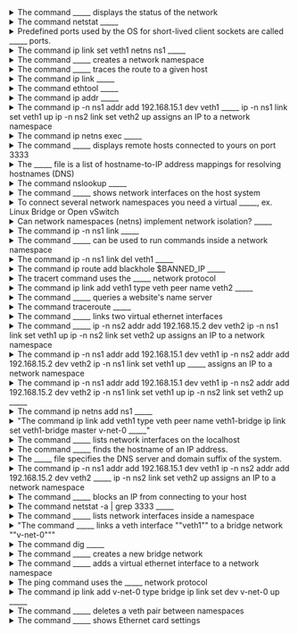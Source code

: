 <details>
	<summary>
		The command _____ displays the status of the network
	</summary>
		netstat
</details>

<details>
	<summary>
		The command netstat _____
	</summary>
		displays the status of the network
</details>

<details>
	<summary>
		Predefined ports used by the OS for short-lived client sockets are called _____ ports.
	</summary>
		Ephemeral
</details>

<details>
	<summary>
		The command ip link set veth1 netns ns1 _____
	</summary>
		adds a virtual ethernet interface to a network namespace
</details>

<details>
	<summary>
		The command _____ creates a network namespace
	</summary>
		ip netns add ns1
</details>

<details>
	<summary>
		The command _____ traces the route to a given host
	</summary>
		traceroute
</details>

<details>
	<summary>
		The command ip link _____
	</summary>
		lists network interfaces on the localhost
</details>

<details>
	<summary>
		The command ethtool _____
	</summary>
		shows Ethernet card settings
</details>

<details>
	<summary>
		The command ip addr _____
	</summary>
		shows network interfaces on the host system
</details>

<details>
	<summary>
		The command ip -n ns1 addr add 192.168.15.1 dev veth1  _____ ip -n ns1 link set veth1 up  ip -n ns2 link set veth2 up  assigns an IP to a network namespace
	</summary>
		ip -n ns2 addr add 192.168.15.2 dev veth2
</details>

<details>
	<summary>
		The command ip netns exec _____
	</summary>
		can be used to run commands inside a network namespace
</details>

<details>
	<summary>
		The command _____ displays remote hosts connected to yours on port 3333
	</summary>
		netstat -a | grep 3333
</details>

<details>
	<summary>
		The _____ file is a list of hostname-to-IP address mappings for resolving hostnames (DNS)
	</summary>
		/etc/hosts
</details>

<details>
	<summary>
		The command nslookup _____
	</summary>
		queries a website's name server
</details>

<details>
	<summary>
		The command _____ shows network interfaces on the host system
	</summary>
		ip addr
</details>

<details>
	<summary>
		To connect several network namespaces you need a virtual _____, ex. Linux Bridge or Open vSwitch
	</summary>
		switch / bridge network
</details>

<details>
	<summary>
		Can network namespaces (netns) implement network isolation? _____
	</summary>
		Yes
</details>

<details>
	<summary>
		The command ip -n ns1 link _____
	</summary>
		lists network interfaces inside a namespace
</details>

<details>
	<summary>
		The command _____ can be used to run commands inside a network namespace
	</summary>
		ip netns exec
</details>

<details>
	<summary>
		The command ip -n ns1 link del veth1 _____
	</summary>
		deletes a veth pair between namespaces
</details>

<details>
	<summary>
		The command ip route add blackhole $BANNED_IP _____
	</summary>
		blocks an IP from connecting to your host
</details>

<details>
	<summary>
		The tracert command uses the _____ network protocol
	</summary>
		ICMP
</details>

<details>
	<summary>
		The command ip link add veth1 type veth peer name veth2 _____
	</summary>
		links two virtual ethernet interfaces
</details>

<details>
	<summary>
		The command _____ queries a website's name server
	</summary>
		nslookup
</details>

<details>
	<summary>
		The command traceroute _____
	</summary>
		traces the route to a given host
</details>

<details>
	<summary>
		The command _____ links two virtual ethernet interfaces
	</summary>
		ip link add veth1 type veth peer name veth2
</details>

<details>
	<summary>
		The command _____ ip -n ns2 addr add 192.168.15.2 dev veth2  ip -n ns1 link set veth1 up  ip -n ns2 link set veth2 up  assigns an IP to a network namespace
	</summary>
		ip -n ns1 addr add 192.168.15.1 dev veth1
</details>

<details>
	<summary>
		The command ip -n ns1 addr add 192.168.15.1 dev veth1  ip -n ns2 addr add 192.168.15.2 dev veth2  ip -n ns1 link set veth1 up  _____ assigns an IP to a network namespace
	</summary>
		ip -n ns2 link set veth2 up
</details>

<details>
	<summary>
		The command ip -n ns1 addr add 192.168.15.1 dev veth1  ip -n ns2 addr add 192.168.15.2 dev veth2  ip -n ns1 link set veth1 up  ip -n ns2 link set veth2 up  _____
	</summary>
		assigns an IP to a network namespace
</details>

<details>
	<summary>
		The command ip netns add ns1 _____
	</summary>
		creates a network namespace
</details>

<details>
	<summary>
		"The command ip link add veth1 type veth peer name veth1-bridge ip link set veth1-bridge master v-net-0  _____"
	</summary>
		links a veth interface ""veth1"" to a bridge network ""v-net-0""
</details>

<details>
	<summary>
		The command _____ lists network interfaces on the localhost
	</summary>
		ip link
</details>

<details>
	<summary>
		The command _____ finds the hostname of an IP address.
	</summary>
		dig
</details>

<details>
	<summary>
		The _____ file specifies the DNS server and domain suffix of the system.
	</summary>
		/etc/resolv.conf
</details>

<details>
	<summary>
		The command ip -n ns1 addr add 192.168.15.1 dev veth1  ip -n ns2 addr add 192.168.15.2 dev veth2  _____ ip -n ns2 link set veth2 up  assigns an IP to a network namespace
	</summary>
		ip -n ns1 link set veth1 up
</details>

<details>
	<summary>
		The command _____ blocks an IP from connecting to your host
	</summary>
		ip route add blackhole $BANNED_IP
</details>

<details>
	<summary>
		The command netstat -a | grep 3333 _____
	</summary>
		displays remote hosts connected to yours on port 3333
</details>

<details>
	<summary>
		The command _____ lists network interfaces inside a namespace
	</summary>
		ip -n ns1 link
</details>

<details>
	<summary>
		"The command _____ links a veth interface ""veth1"" to a bridge network ""v-net-0"""
	</summary>
		ip link add veth1 type veth peer name veth1-bridge ip link set veth1-bridge master v-net-0
</details>

<details>
	<summary>
		The command dig _____
	</summary>
		finds the hostname of an IP address.
</details>

<details>
	<summary>
		The command _____ creates a new bridge network
	</summary>
		ip link add v-net-0 type bridge ip link set dev v-net-0 up
</details>

<details>
	<summary>
		The command _____ adds a virtual ethernet interface to a network namespace
	</summary>
		ip link set veth1 netns ns1
</details>

<details>
	<summary>
		The ping command uses the _____ network protocol
	</summary>
		ICMP
</details>

<details>
	<summary>
		The command  ip link add v-net-0 type bridge ip link set dev v-net-0 up  _____
	</summary>
		creates a new bridge network
</details>

<details>
	<summary>
		The command _____ deletes a veth pair between namespaces
	</summary>
		ip -n ns1 link del veth1
</details>

<details>
	<summary>
		The command _____ shows Ethernet card settings
	</summary>
		ethtool
</details>

